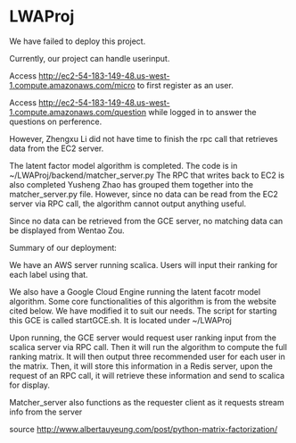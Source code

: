 # LWAProj
We have failed to deploy this project. 

Currently, our project can handle userinput. 

Access http://ec2-54-183-149-48.us-west-1.compute.amazonaws.com/micro to first register as an user.

Access http://ec2-54-183-149-48.us-west-1.compute.amazonaws.com/question while logged in to answer the questions on perference.

However, Zhengxu Li did not have time to finish the rpc call that retrieves data from the EC2 server. 

The latent factor model algorithm is completed. The code is in ~/LWAProj/backend/matcher_server.py
The RPC that writes back to EC2 is also completed Yusheng Zhao has grouped them together into the matcher_server.py file. However, since no data can be read from the EC2 server via RPC call, the algorithm cannot output anything useful.

Since no data can be retrieved from the GCE server, no matching data can be displayed from Wentao Zou.

Summary of our deployment:

We have an AWS server running scalica. Users will input their ranking for each label using that.

We also have a Google Cloud Engine running the latent facotr model algorithm. Some core functionalities of this algorithm
is from the website cited below. We have modified it to suit our needs. The script for starting this GCE is called startGCE.sh. It is located under ~/LWAProj

Upon running, the GCE server would request user ranking input from the scalica server via RPC call. Then it will run the algorithm to compute the full ranking matrix. It will then output three recommended user for each user in the matrix. Then, it will store this information in a Redis server, upon the request of an RPC call, it will retrieve these information and send to scalica for display.

Matcher_server also functions as the requester client as it requests stream info from the server

source http://www.albertauyeung.com/post/python-matrix-factorization/ 

